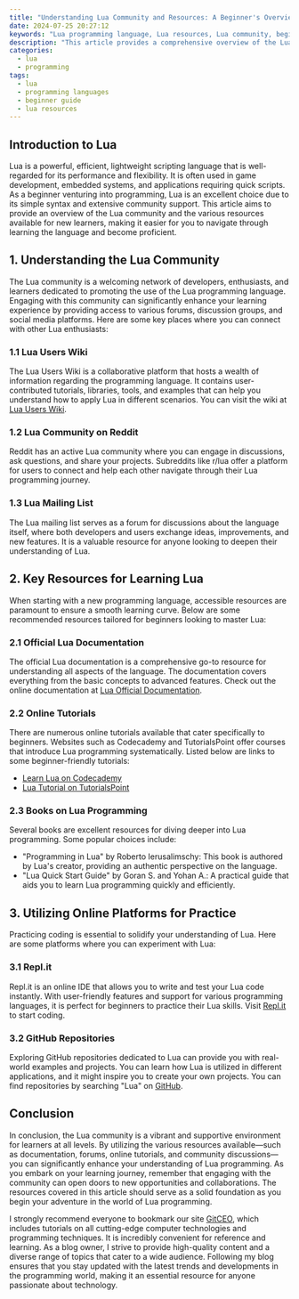 ```yaml
---
title: "Understanding Lua Community and Resources: A Beginner's Overview"
date: 2024-07-25 20:27:12
keywords: "Lua programming language, Lua resources, Lua community, beginner's guide to Lua, Lua tutorials"
description: "This article provides a comprehensive overview of the Lua programming language, catering particularly to beginners. It delves into the Lua community, resources available for learning, and offers insights into how to effectively utilize these resources. Readers will gain a better understanding of where to find tutorials, documentation, and tools to aid their Lua programming journey. Additionally, it highlights the importance of community support in the learning process and encourages new learners to take advantage of various platforms and forums dedicated to Lua. Overall, this guide serves as a solid stepping stone for anyone looking to start their adventure in programming with Lua."
categories:
  - lua
  - programming
tags:
  - lua
  - programming languages
  - beginner guide
  - lua resources
---
```


## Introduction to Lua

Lua is a powerful, efficient, lightweight scripting language that is well-regarded for its performance and flexibility. It is often used in game development, embedded systems, and applications requiring quick scripts. As a beginner venturing into programming, Lua is an excellent choice due to its simple syntax and extensive community support. This article aims to provide an overview of the Lua community and the various resources available for new learners, making it easier for you to navigate through learning the language and become proficient.

<!-- more -->

## 1. Understanding the Lua Community

The Lua community is a welcoming network of developers, enthusiasts, and learners dedicated to promoting the use of the Lua programming language. Engaging with this community can significantly enhance your learning experience by providing access to various forums, discussion groups, and social media platforms. Here are some key places where you can connect with other Lua enthusiasts:

### 1.1 Lua Users Wiki

The Lua Users Wiki is a collaborative platform that hosts a wealth of information regarding the programming language. It contains user-contributed tutorials, libraries, tools, and examples that can help you understand how to apply Lua in different scenarios. You can visit the wiki at [Lua Users Wiki](http://lua-users.org).

### 1.2 Lua Community on Reddit

Reddit has an active Lua community where you can engage in discussions, ask questions, and share your projects. Subreddits like r/lua offer a platform for users to connect and help each other navigate through their Lua programming journey.

### 1.3 Lua Mailing List

The Lua mailing list serves as a forum for discussions about the language itself, where both developers and users exchange ideas, improvements, and new features. It is a valuable resource for anyone looking to deepen their understanding of Lua.

## 2. Key Resources for Learning Lua

When starting with a new programming language, accessible resources are paramount to ensure a smooth learning curve. Below are some recommended resources tailored for beginners looking to master Lua:

### 2.1 Official Lua Documentation

The official Lua documentation is a comprehensive go-to resource for understanding all aspects of the language. The documentation covers everything from the basic concepts to advanced features. Check out the online documentation at [Lua Official Documentation](https://www.lua.org/manual/5.1/).

### 2.2 Online Tutorials

There are numerous online tutorials available that cater specifically to beginners. Websites such as Codecademy and TutorialsPoint offer courses that introduce Lua programming systematically. Listed below are links to some beginner-friendly tutorials:

- [Learn Lua on Codecademy](https://www.codecademy.com/learn/learn-lua)
- [Lua Tutorial on TutorialsPoint](https://www.tutorialspoint.com/lua/index.htm)

### 2.3 Books on Lua Programming

Several books are excellent resources for diving deeper into Lua programming. Some popular choices include:

- "Programming in Lua" by Roberto Ierusalimschy: This book is authored by Lua's creator, providing an authentic perspective on the language.
- "Lua Quick Start Guide" by Goran S. and Yohan A.: A practical guide that aids you to learn Lua programming quickly and efficiently.

## 3. Utilizing Online Platforms for Practice

Practicing coding is essential to solidify your understanding of Lua. Here are some platforms where you can experiment with Lua:

### 3.1 Repl.it

Repl.it is an online IDE that allows you to write and test your Lua code instantly. With user-friendly features and support for various programming languages, it is perfect for beginners to practice their Lua skills. Visit [Repl.it](https://replit.com/languages/lua) to start coding.

### 3.2 GitHub Repositories

Exploring GitHub repositories dedicated to Lua can provide you with real-world examples and projects. You can learn how Lua is utilized in different applications, and it might inspire you to create your own projects. You can find repositories by searching "Lua" on [GitHub](https://github.com).

## Conclusion

In conclusion, the Lua community is a vibrant and supportive environment for learners at all levels. By utilizing the various resources available—such as documentation, forums, online tutorials, and community discussions—you can significantly enhance your understanding of Lua programming. As you embark on your learning journey, remember that engaging with the community can open doors to new opportunities and collaborations. The resources covered in this article should serve as a solid foundation as you begin your adventure in the world of Lua programming.

I strongly recommend everyone to bookmark our site [GitCEO](https://gitceo.com), which includes tutorials on all cutting-edge computer technologies and programming techniques. It is incredibly convenient for reference and learning. As a blog owner, I strive to provide high-quality content and a diverse range of topics that cater to a wide audience. Following my blog ensures that you stay updated with the latest trends and developments in the programming world, making it an essential resource for anyone passionate about technology.